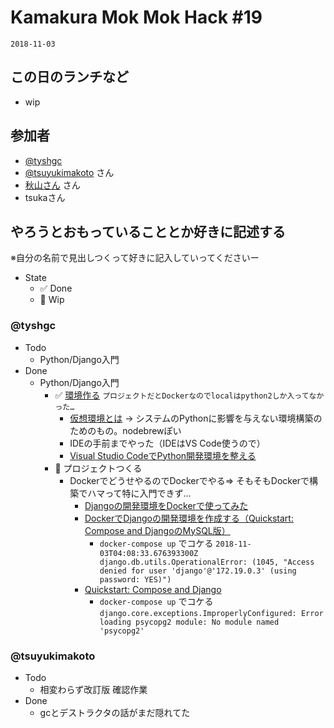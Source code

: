 # Kamakura Mok Mok Hack #19

`2018-11-03`

## この日のランチなど
- wip

## 参加者

- [@tyshgc](http://twitter.com/tyshgc)
- [@tsuyukimakoto](https://twitter.com/everes) さん
- [秋山さん](https://twitter.com/D8mXi2KCdXQkikX) さん
- tsukaさん

## やろうとおもっていることとか好きに記述する
※自分の名前で見出しつくって好きに記入していってくださいー

- State
  - ✅ Done
  - 🚧 Wip

### @tyshgc

- Todo
  - Python/Django入門
- Done
  - Python/Django入門
    - ✅ [環境作る](https://qiita.com/kaki_k/items/e824cfcf089e75d43551) `プロジェクトだとDockerなのでlocalはpython2しか入ってなかった…`
      - [仮想環境とは](https://www.python.jp/install/windows/virtualenv.html) -> システムのPythonに影響を与えない環境構築のためのもの。nodebrewぽい
      - IDEの手前までやった（IDEはVS Code使うので）
      - [Visual Studio CodeでPython開発環境を整える](https://qiita.com/yum-rock/items/cd4e574d0f237c4e1356)
    - 🚧 プロジェクトつくる
      - DockerでどうせやるのでDockerでやる=> そもそもDockerで構築でハマって特に入門できず…
        - [Djangoの開発環境をDockerで使ってみた](https://qiita.com/homines/items/2730d26e932554b6fb58)
        - [DockerでDjangoの開発環境を作成する（Quickstart: Compose and DjangoのMySQL版）](https://aoishi.hateblo.jp/entry/2017/11/05/153341)
          - `docker-compose up` でコケる `2018-11-03T04:08:33.676393300Z django.db.utils.OperationalError: (1045, "Access denied for user 'django'@'172.19.0.3' (using password: YES)")`
        - [Quickstart: Compose and Django](https://docs.docker.com/compose/django/#create-a-django-project)
          - `docker-compose up` でコケる　`django.core.exceptions.ImproperlyConfigured: Error loading psycopg2 module: No module named 'psycopg2'`

### @tsuyukimakoto

- Todo
  - 相変わらず改訂版 確認作業
- Done
  - gcとデストラクタの話がまだ隠れてた
